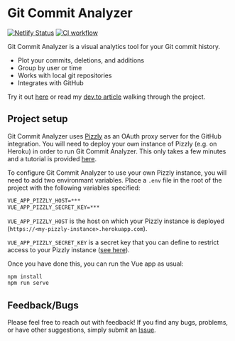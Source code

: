 # Git Commit Analyzer

[![Netlify Status](https://api.netlify.com/api/v1/badges/bb8725e1-c3c8-49d1-8c47-2b4c0f2c10e0/deploy-status)](https://app.netlify.com/sites/git-commit-analyzer/deploys)
[![CI workflow](https://github.com/leo-pfeiffer/git-commit-analyzer/actions/workflows/ci.yml/badge.svg)](https://github.com/leo-pfeiffer/git-commit-analyzer/actions/workflows/ci.yml)

Git Commit Analyzer is a visual analytics tool for your Git commit history.

- Plot your commits, deletions, and additions
- Group by user or time
- Works with local git repositories
- Integrates with GitHub

Try it out [here](https://git-commit-analyzer.netlify.app/) or read my [dev.to article](https://dev.to/leopfeiffer/insights-into-your-git-commits-git-commit-analyzer-o1o) walking through the project.

## Project setup

Git Commit Analyzer uses [Pizzly](https://github.com/Bearer/Pizzly) as an OAuth proxy server for the GitHub integration. You will need to deploy your own instance of Pizzly (e.g. on Heroku) in order to run Git Commit Analyzer. This only takes a few minutes and a tutorial is provided [here](https://github.com/Bearer/Pizzly#getting-started).

To configure Git Commit Analyzer to use your own Pizzly instance, you will need to add two environmant variables.
Place a `.env` file in the root of the project with the following variables specified:

```md
VUE_APP_PIZZLY_HOST=***
VUE_APP_PIZZLY_SECRET_KEY=***
```

`VUE_APP_PIZZLY_HOST` is the host on which your Pizzly instance is deployed (`https://<my-pizzly-instance>.herokuapp.com`).

`VUE_APP_PIZZLY_SECRET_KEY` is a secret key that you can define to restrict access to your Pizzly instance ([see here](https://github.com/Bearer/Pizzly/blob/master/docs/securing-your-instance.md)).

Once you have done this, you can run the Vue app as usual:

```bash
npm install
npm run serve
```

## Feedback/Bugs

Please feel free to reach out with feedback! If you find any bugs, problems, or have other suggestions, simply submit an [Issue](https://github.com/leo-pfeiffer/git-commit-analyzer/issues).
